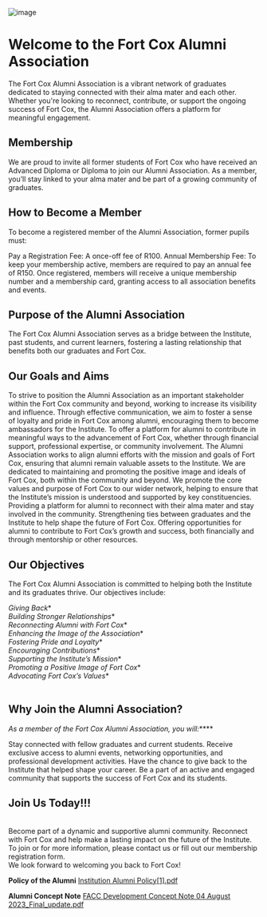 ![image](https://github.com/user-attachments/assets/e58a3768-da26-4046-b9d1-74af4ef82866)

# Welcome to the Fort Cox Alumni Association<br/>
The Fort Cox Alumni Association is a vibrant network of graduates dedicated to staying connected with their alma mater and each other. Whether you're looking to reconnect, contribute, or support the ongoing success of Fort Cox, the Alumni Association offers a platform for meaningful engagement.

## **Membership**<br/>
We are proud to invite all former students of Fort Cox who have received an Advanced Diploma or Diploma to join our Alumni Association. As a member, you’ll stay linked to your alma mater and be part of a growing community of graduates.

## **How to Become a Member**<br/>
To become a registered member of the Alumni Association, former pupils must:

Pay a Registration Fee: A once-off fee of R100.
Annual Membership Fee: To keep your membership active, members are required to pay an annual fee of R150.
Once registered, members will receive a unique membership number and a membership card, granting access to all association benefits and events.

## **Purpose of the Alumni Association**<br/>
The Fort Cox Alumni Association serves as a bridge between the Institute, past students, and current learners, fostering a lasting relationship that benefits both our graduates and Fort Cox.

## **Our Goals and Aims**<br/>
To strive to position the Alumni Association as an important stakeholder within the Fort Cox community and beyond, working to increase its visibility and influence. Through effective communication, we aim to foster a sense of loyalty and pride in Fort Cox among alumni, encouraging them to become ambassadors for the Institute. To offer a platform for alumni to contribute in meaningful ways to the advancement of Fort Cox, whether through financial support, professional expertise, or community involvement. The Alumni Association works to align alumni efforts with the mission and goals of Fort Cox, ensuring that alumni remain valuable assets to the Institute. We are dedicated to maintaining and promoting the positive image and ideals of Fort Cox, both within the community and beyond. We promote the core values and purpose of Fort Cox to our wider network, helping to ensure that the Institute’s mission is understood and supported by key constituencies. Providing a platform for alumni to reconnect with their alma mater and stay involved in the community. Strengthening ties between graduates and the Institute to help shape the future of Fort Cox. Offering opportunities for alumni to contribute to Fort Cox’s growth and success, both financially and through mentorship or other resources.

## **Our Objectives**<br/>
The Fort Cox Alumni Association is committed to helping both the Institute and its graduates thrive. Our objectives include:

*Giving Back** <br/>
*Building Stronger Relationships** <br/>
*Reconnecting Alumni with Fort Cox** <br/>
*Enhancing the Image of the Association** <br/>
*Fostering Pride and Loyalty** <br/>
*Encouraging Contributions** <br/>
*Supporting the Institute’s Mission** <br/>
*Promoting a Positive Image of Fort Cox** <br/>
*Advocating Fort Cox’s Values** <br/>
<br/>

## **Why Join the Alumni Association?**<br/>
_As a member of the Fort Cox Alumni Association, you will:_****

Stay connected with fellow graduates and current students.
Receive exclusive access to alumni events, networking opportunities, and professional development activities.
Have the chance to give back to the Institute that helped shape your career.
Be a part of an active and engaged community that supports the success of Fort Cox and its students.
<br/>
## **Join Us Today!!!**
<br/>
Become part of a dynamic and supportive alumni community. Reconnect with Fort Cox and help make a lasting impact on the future of the Institute. To join or for more information, please contact us or fill out our membership registration form.
<br/>
We look forward to welcoming you back to Fort Cox!

**Policy of the Alumni**
[Institution Alumni Policy[1].pdf](https://github.com/user-attachments/files/17791959/Institution.Alumni.Policy.1.pdf)

<p style="page-break-after: always"></p>

**Alumni Concept Note**
[FACC Development Concept Note 04 August 2023_Final_update.pdf](https://github.com/user-attachments/files/17792167/FACC.Development.Concept.Note.04.August.2023_Final_update.pdf)
